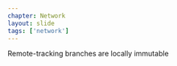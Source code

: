 ```yaml
---
chapter: Network
layout: slide
tags: ['network']
---
```


<div class="sticky">
	<span><i class="icon-lightbulb"> </i></span>
	Remote-tracking branches are locally immutable
</div>